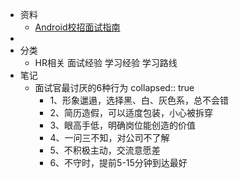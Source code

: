 - 资料
	- [Android校招面试指南](https://legacy.gitbook.com/book/lrh1993/android_interview_guide/details)
-
- 分类
	- HR相关
	  面试经验
	  学习经验
	  学习路线
- 笔记
	- 面试官最讨厌的6种行为
	  collapsed:: true
		- 1、形象邋遢，选择黑、白、灰色系，总不会错
		- 2、简历造假，可以适度包装，小心被拆穿
		- 3、眼高手低，明确岗位能创造的价值
		- 4、一问三不知，对公司不了解
		- 5、不积极主动，交流意愿差
		- 6、不守时，提前5-15分钟到达最好